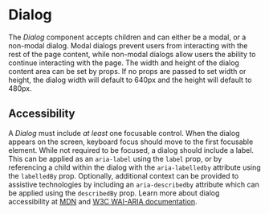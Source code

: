 # Dialog
The *Dialog* component accepts children and can either be a modal, or a non-modal dialog. Modal dialogs prevent users from interacting with the rest of the page content, while non-modal dialogs allow users the ability to continue interacting with the page. The width and height of the dialog content area can be set by props. If no props are passed to set width or height, the dialog width will default to 640px and the height will default to 480px.

## Accessibility
A *Dialog* must include *at least* one focusable control. When the dialog appears on the screen, keyboard focus should move to the first focusable element. While not required to be focused, a dialog should include a label. This can be applied as an `aria-label` using the `label` prop, or by referencing a child within the dialog with the `aria-labelledby` attribute using the `labelledBy` prop. Optionally, additional context can be provided to assistive technologies by including an `aria-describedby` attribute which can be applied using the `describedBy` prop. Learn more about dialog accessibility at [MDN](https://developer.mozilla.org/en-US/docs/Web/Accessibility/ARIA/ARIA_Techniques/Using_the_dialog_role) and [W3C WAI-ARIA documentation](https://www.w3.org/TR/wai-aria-practices/#dialog_modal).